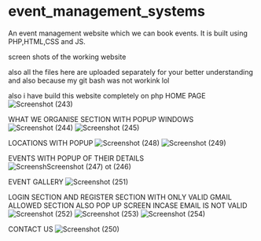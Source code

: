 # event_management_systems
An event management website which we can book events. It is built using PHP,HTML,CSS and JS.

screen shots of the working website 

also all the files here are uploaded separately for your better understanding and also because my git bash was not workink lol 

also i have build this website completely on php 
HOME PAGE
![Screenshot (243)](https://github.com/user-attachments/assets/426f7f21-b6a5-4fe1-b50a-04e08a00fd17)

WHAT WE ORGANISE SECTION WITH POPUP WINDOWS
![Screenshot (244)](https://github.com/user-attachments/assets/be0bfcd9-20af-4383-ba91-e44d52b234d5)
![Screenshot (245)](https://github.com/user-attachments/assets/25113915-659d-462f-9cd1-8da2bd27055e)

LOCATIONS WITH POPUP
![Screenshot (248)](https://github.com/user-attachments/assets/ba7be786-c1ec-4ef1-b228-bdb09aa81905)
![Screenshot (249)](https://github.com/user-attachments/assets/47ced2a4-0cd4-4918-ab6a-797ec9ebfabe)

EVENTS WITH POPUP OF THEIR DETAILS
![Screensh![Screenshot (247)](https://github.com/user-attachments/assets/a1b19e8d-4f8c-43c7-8723-88306340d31e)
ot (246)](https://github.com/user-attachments/assets/2c6d4731-0c53-457b-ab1d-97fecc4e51c2)

EVENT GALLERY
![Screenshot (251)](https://github.com/user-attachments/assets/a67587d5-43c1-49b5-ab63-27ca1119bfab)

LOGIN SECTION AND REGISTER SECTION WITH ONLY VALID GMAIL ALLOWED SECTION ALSO POP UP SCREEN INCASE EMAIL IS NOT VALID
![Screenshot (252)](https://github.com/user-attachments/assets/5b4eaa82-95b5-4589-bd67-8749c475fd23)
![Screenshot (253)](https://github.com/user-attachments/assets/7176f7c1-bb7b-405a-919c-b49c8b5cace0)
![Screenshot (254)](https://github.com/user-attachments/assets/af4cf400-4e56-48f6-8871-e5a5f3b6601d)

CONTACT US 
![Screenshot (250)](https://github.com/user-attachments/assets/4934ac5b-bed2-4949-b45b-7343a2431c50)







